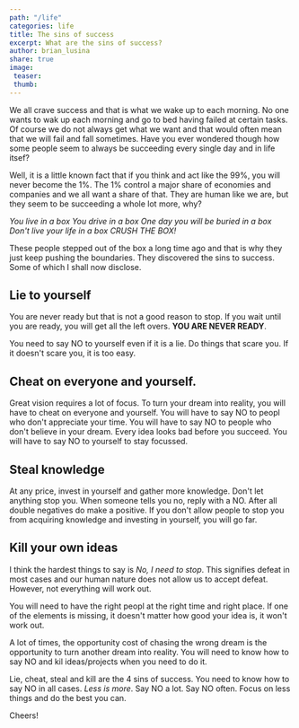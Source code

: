 ```yaml
---
path: "/life"
categories: life
title: The sins of success
excerpt: What are the sins of success?
author: brian_lusina
share: true
image:
 teaser: 
 thumb: 
---
```


We all crave success and that is what we wake up to each morning. No one wants to wak up each morning and go to bed having failed at certain tasks. Of course we do not always get what we want and that would often mean that we will fail and fall sometimes. Have you ever wondered though how some people seem to always be succeeding every single day and in life itsef?

Well, it is a little known fact that if you think and act like the 99%, you will never become the 1%. The 1% control a major share of economies and companies and we all want a share of that. They are human like we are, but they seem to be succeeding a whole lot more, why?

_You live in a box_
_You drive in a box_
_One day you will be buried in a box_
_Don't live your life in a box_
_CRUSH THE BOX!_

These people stepped out of the box a long time ago and that is why they just keep pushing the boundaries.
They discovered the sins to success. Some of which I shall now disclose.

## Lie to yourself

You are never ready but that is not a good reason to stop. If you wait until you are ready, you will get all the left overs. **YOU ARE NEVER READY**.

You need to say NO to yourself even if it is a lie. Do things that scare you. If it doesn't scare you, it is too easy.

## Cheat on everyone and yourself.

Great vision requires a lot of focus. To turn your dream into reality, you will have to cheat on everyone and yourself. You will have to say NO to peopl who don't appreciate your time. You will have to say NO to people who don't believe in your dream. Every idea looks bad before you succeed. You will have to say NO to yourself to stay focussed.

## Steal knowledge

At any price, invest in yourself and gather more knowledge. Don't let anything stop you. When someone tells you no, reply with a NO. After all double negatives do make a positive. If you don't allow people to stop you from acquiring knowledge and investing in yourself, you will go far.

## Kill your own ideas

I think the hardest things to say is _No, I need to stop_. This signifies defeat in most cases and our human nature does not allow us to accept defeat. However, not everything will work out.

You will need to have the right peopl at the right time and right place. If one of the elements is missing, it doesn't matter how good your idea is, it won't work out.

A lot of times, the opportunity cost of chasing the wrong dream is the opportunity to turn another dream into reality. You will need to know how to say NO and kil ideas/projects when you need to do it.

Lie, cheat, steal and kill are the 4 sins of success. You need to know how to say NO in all cases.
_Less is more_.
Say NO a lot.
Say NO often.
Focus on less things and do the best you can.

Cheers!
